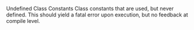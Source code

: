 Undefined Class Constants
Class constants that are used, but never defined. This should yield a fatal error upon execution, but no feedback at compile level.

<?php

class foo {
    const A = 1;
    define('B', 2);
}

// here, C is not defined in the code and is reported
echo foo::A.foo::B.foo::C;

?>
